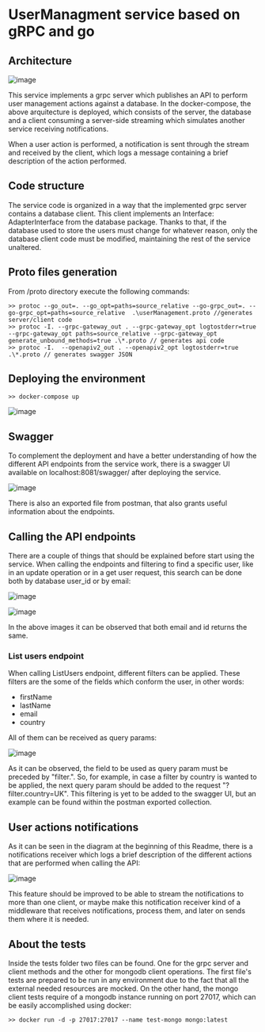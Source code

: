 # UserManagment service based on gRPC and go

## Architecture

![image](https://user-images.githubusercontent.com/34543261/188322736-b154d6d3-430e-4e1f-8954-2666c651877a.png)

This service implements a grpc server which publishes an API to perform user management actions against a database.
In the docker-compose, the above arquitecture is deployed, which consists of the server, the database and a client consuming a server-side streaming which simulates another service receiving notifications.

When a user action is performed, a notification is sent through the stream and received by the client, which logs a message containing a brief description of the action performed.

## Code structure
The service code is organized in a way that the implemented grpc server contains a database client. This client implements an Interface: AdapterInterface from the database package.
Thanks to that, if the database used to store the users must change for whatever reason, only the database client code must be modified, maintaining the rest of the service unaltered.

## Proto files generation
From /proto directory execute the following commands:
```
>> protoc --go_out=. --go_opt=paths=source_relative --go-grpc_out=. --go-grpc_opt=paths=source_relative  .\userManagement.proto //generates server/client code
>> protoc -I. --grpc-gateway_out . --grpc-gateway_opt logtostderr=true --grpc-gateway_opt paths=source_relative --grpc-gateway_opt generate_unbound_methods=true .\*.proto // generates api code
>> protoc -I.  --openapiv2_out . --openapiv2_opt logtostderr=true .\*.proto // generates swagger JSON

```

## Deploying the environment

```
>> docker-compose up
```

![image](https://user-images.githubusercontent.com/34543261/188349517-5c314e2e-dc07-4fbe-92fd-33a3665bbd04.png)

## Swagger
To complement the deployment and have a better understanding of how the different API endpoints from the service work, there is a swagger UI available on localhost:8081/swagger/ after deploying the service.

![image](https://user-images.githubusercontent.com/34543261/188349748-0bdba5c5-f46f-4b9e-99cd-084f1578a5fd.png)

There is also an exported file from postman, that also grants useful information about the endpoints.

## Calling the API endpoints
There are a couple of things that should be explained before start using the service.
When calling the endpoints and filtering to find a specific user, like in an update operation or in a get user request, this search can be done both by database user_id or by email:

![image](https://user-images.githubusercontent.com/34543261/188350112-d04cac53-011f-4087-94df-3e4469fe05d7.png)

![image](https://user-images.githubusercontent.com/34543261/188350172-69f63558-07d7-43ad-b77f-f40fb6cf0d87.png)

In the above images it can be observed that both email and id returns the same.

### List users endpoint
When calling ListUsers endpoint, different filters can be applied. These filters are the some of the fields which conform the user, in other words:

- firstName 
- lastName
- email
- country

All of them can be received as query params:

![image](https://user-images.githubusercontent.com/34543261/188350628-fe960efd-b087-4f6e-a893-37889fa50df3.png)

As it can be observed, the field to be used as query param must be preceded by "filter.". So, for example, in case a filter by country is wanted to be applied, the next query param should be added to the request "?filter.country=UK". This filtering is yet to be added to the swagger UI, but an example can be found within the postman exported collection.

## User actions notifications
As it can be seen in the diagram at the beginning of this Readme, there is a notifications receiver which logs a brief description of the different actions that are performed when calling the API:

![image](https://user-images.githubusercontent.com/34543261/188351029-0e4b8105-c8ee-4bc8-8d02-c876787746bd.png)

This feature should be improved to be able to stream the notifications to more than one client, or maybe make this notification receiver kind of a middleware that receives notifications, process them, and later on sends them where it is needed.

## About the tests
Inside the tests folder two files can be found. One for the grpc server and client methods and the other for mongodb client operations. The first file's tests are prepared to be run in any environment due to the fact that all the external needed resources are mocked. On the other hand, the mongo client tests require of a mongodb instance running on port 27017, which can be easily accomplished using docker:

```
>> docker run -d -p 27017:27017 --name test-mongo mongo:latest
```





